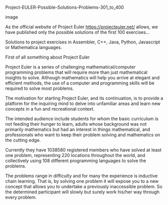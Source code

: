 Project-EULER-Possible-Solutions-Problems-301_to_400

image

As the official website of Project Euler https://projecteuler.net/ allows, we have published only the possible solutions of the first 100 exercises...

Solutions to project exercises in Assembler, C++, Java, Python, Javascript or Mathematica languages.

First of all something about Project Euler

Project Euler is a series of challenging mathematical/computer programming problems that will require more than just mathematical insights to solve. Although mathematics will help you arrive at elegant and efficient methods, the use of a computer and programming skills will be required to solve most problems.

The motivation for starting Project Euler, and its continuation, is to provide a platform for the inquiring mind to delve into unfamiliar areas and learn new concepts in a fun and recreational context.

The intended audience include students for whom the basic curriculum is not feeding their hunger to learn, adults whose background was not primarily mathematics but had an interest in things mathematical, and professionals who want to keep their problem solving and mathematics on the cutting edge.

Currently they have 1038580 registered members who have solved at least one problem, representing 220 locations throughout the world, and collectively using 108 different programming languages to solve the problems.

The problems range in difficulty and for many the experience is inductive chain learning. That is, by solving one problem it will expose you to a new concept that allows you to undertake a previously inaccessible problem. So the determined participant will slowly but surely work his/her way through every problem.
